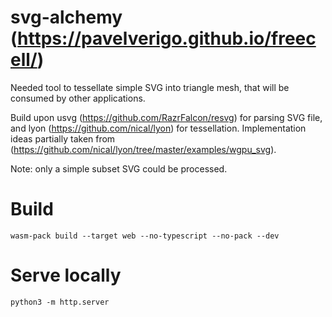 # svg-alchemy (https://pavelverigo.github.io/freecell/)

Needed tool to tessellate simple SVG into triangle mesh, that will be consumed by other applications.

Build upon usvg (https://github.com/RazrFalcon/resvg) for parsing SVG file, and lyon (https://github.com/nical/lyon) for tessellation.
Implementation ideas partially taken from (https://github.com/nical/lyon/tree/master/examples/wgpu_svg).

Note: only a simple subset SVG could be processed.

# Build

```
wasm-pack build --target web --no-typescript --no-pack --dev
```

# Serve locally

```
python3 -m http.server
```
